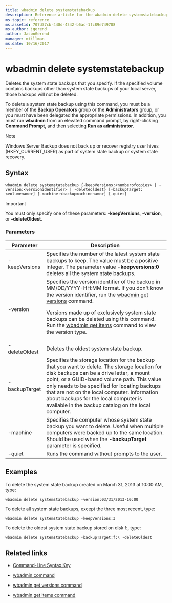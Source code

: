 ```yaml
---
title: wbadmin delete systemstatebackup
description: Reference article for the wbadmin delete systemstatebackup command, which deletes the system state backups that you specify.
ms.topic: reference
ms.assetid: 707d37cb-448d-4542-b6ac-1fc89e749788
ms.author: jgerend
author: JasonGerend
manager: mtillman
ms.date: 10/16/2017
---
```


# wbadmin delete systemstatebackup

Deletes the system state backups that you specify. If the specified volume contains backups other than system state backups of your local server, those backups will not be deleted.

To delete a system state backup using this command, you must be a member of the **Backup Operators** group or the **Administrators** group, or you must have been delegated the appropriate permissions. In addition, you must run **wbadmin** from an elevated command prompt, by right-clicking **Command Prompt**, and then selecting **Run as administrator**.

> [!NOTE]
> Windows Server Backup does not back up or recover registry user hives (HKEY_CURRENT_USER) as part of system state backup or system state recovery.

## Syntax

```
wbadmin delete systemstatebackup {-keepVersions:<numberofcopies> | -version:<versionidentifier> | -deleteoldest} [-backupTarget:<volumename>] [-machine:<backupmachinename>] [-quiet]
```

> [!IMPORTANT]
> You must only specify one of these parameters: **-keepVersions**, **-version**, or **-deleteOldest**.

### Parameters

| Parameter | Description |
|--|--|
| -keepVersions | Specifies the number of the latest system state backups to keep. The value must be a positive integer. The parameter value **-keepversions:0** deletes all the system state backups. |
| -version | Specifies the version identifier of the backup in MM/DD/YYYY-HH:MM format. If you don't know the version identifier, run the [wbadmin get versions](wbadmin-get-versions.md) command.<p>Versions made up of exclusively system state backups can be deleted using this command. Run the [wbadmin get items](wbadmin-get-items.md) command to view the version type. |
| -deleteOldest | Deletes the oldest system state backup. |
| -backupTarget | Specifies the storage location for the backup that you want to delete. The storage location for disk backups can be a drive letter, a mount point, or a GUID-based volume path. This value only needs to be specified for locating backups that are not on the local computer. Information about backups for the local computer is available in the backup catalog on the local computer. |
| -machine | Specifies the computer whose system state backup you want to delete. Useful when multiple computers were backed up to the same location. Should be used when the **-backupTarget** parameter is specified. |
| -quiet | Runs the command without prompts to the user. |

## Examples

To delete the system state backup created on March 31, 2013 at 10:00 AM, type:

```
wbadmin delete systemstatebackup -version:03/31/2013-10:00
```

To delete all system state backups, except the three most recent, type:

```
wbadmin delete systemstatebackup -keepVersions:3
```

To delete the oldest system state backup stored on disk f:, type:

```
wbadmin delete systemstatebackup -backupTarget:f:\ -deleteOldest
```

## Related links

- [Command-Line Syntax Key](command-line-syntax-key.md)

- [wbadmin command](wbadmin.md)

- [wbadmin get versions command](wbadmin-get-versions.md)

- [wbadmin get items command](wbadmin-get-items.md)
